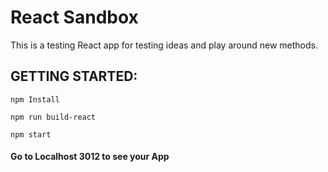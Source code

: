 # React Sandbox
This is a testing React app for testing ideas and play around new methods.  


## GETTING STARTED:
```
npm Install
```
```
npm run build-react
```
```
npm start
```
#### Go to Localhost 3012 to see your App

